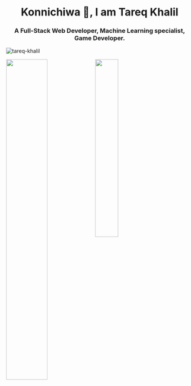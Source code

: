 <h1 align="center">Konnichiwa 👋, I am Tareq Khalil</h1>
<h3 align="center">A Full-Stack Web Developer, Machine Learning specialist, Game Developer.</h3>

<p align="left"> <img src="https://komarev.com/ghpvc/?username=tareq-khalil&label=Profile%20views&color=0e75b6&style=flat" alt="tareq-khalil" /> </p>

<img align="left" width="47%" src="https://github-readme-stats.vercel.app/api?username=Tareq-Khalil&show_icons=true"/>


<img align="left" width="35%" src="https://github-readme-stats.vercel.app/api/top-langs/?username=Tareq-Khalil&layout=compact"/>
